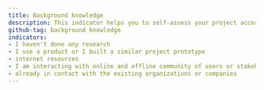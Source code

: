 ```yaml
---
title: Background knowledge
description: This indicator helps you to self-assess your project according to the knowledge that you have of the domain you are addressing with your project action. You can scale if you know who is making something similar or is addressing the same topics of your project; what type of solutions have been already created; who's out there doing the same things, for business or passion or if there is a community already discussing the problem...
github-tag: background knowledge
indicators:
- I haven't done any research
- I use a product or I built a similar project prototype
- internet resources
- I am interacting with online and offline community of users or stakeholders
- already in contact with the existing organizations or companies
---
```


